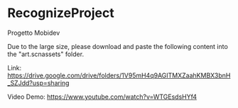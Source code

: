 # RecognizeProject
Progetto Mobidev

Due to the large size, please download and paste the following content into the "art.scnassets" folder.

Link: https://drive.google.com/drive/folders/1V95mH4q9AGITMXZaahKMBX3bnH_SZJdd?usp=sharing

Video Demo: https://www.youtube.com/watch?v=WTGEsdsHYf4 
